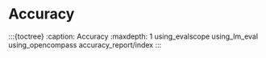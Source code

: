# Accuracy

:::{toctree}
:caption: Accuracy
:maxdepth: 1
using_evalscope
using_lm_eval
using_opencompass
accuracy_report/index
:::
